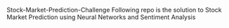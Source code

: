 Stock-Market-Prediction-Challenge
Following repo is the solution to Stock Market Prediction using Neural Networks and Sentiment Analysis


